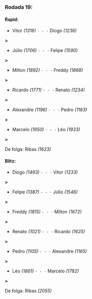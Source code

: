 ### Rodada 19:

#### Rapid:

* Vitor *(1316)* `· - ·` Diogo *(1236)* 

**>** 
* Júlio *(1706)* `· - ·` Felipe *(1590)* 

**>** 
* Milton *(1892)* `· - ·` Freddy *(1868)* 

**>** 
* Ricardo *(1771)* `· - ·` Renato *(1234)* 

**>** 
* Alexandre *(1196)* `· - ·` Pedro *(1183)* 

**>** 
* Marcelo *(1950)* `· - ·` Léo *(1933)* 

**>** 

De folga: Ribas *(1623)*

#### Blitz:

* Diogo *(1493)* `· - ·` Vitor *(1233)* 

**>** 
* Felipe *(1387)* `· - ·` Júlio *(1546)* 

**>** 
* Freddy *(1815)* `· - ·` Milton *(1672)* 

**>** 
* Renato *(1021)* `· - ·` Ricardo *(1625)* 

**>** 
* Pedro *(1105)* `· - ·` Alexandre *(1165)* 

**>** 
* Léo *(1861)* `· - ·` Marcelo *(1782)* 

**>** 

De folga: Ribas *(2055)*

